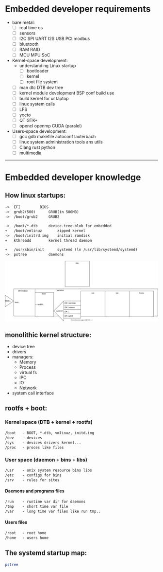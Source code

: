 # Embedded developer requirements
- bare metal:
	- [ ] real time os
	- [ ] sensors
	- [ ] I2C SPI UART I2S USB PCI modbus
	- [ ] bluetooth 
	- [ ] RAM RAID 
	- [ ] MCU MPU SoC

- Kernel-space development:
	- understanding Linux startup
    	- [ ] bootloader 
    	- [ ] kernel 
    	- [ ] root file system
	- [ ] man dtc DTB dev tree
	- [ ] kernel module development BSP conf build use
	- [ ] build kernel for ur laptop
	- [ ] linux system calls
	- [ ] LFS
	- [ ] yocto 
	- [ ] QT GTK+ 
	- [ ] opencl openmp CUDA (paralel)

- Users-space development:
	- [ ] gcc gdb makefile autoconf lauterbach
	- [ ] linux system administration tools ans utils
	- [ ] Clang rust python
	- [ ] multimedia

---

# Embedded developer knowledge

## How linux startups:
```
->	EFI			BIOS
->	grub2(500)		GRUB(in 500MB)
->	/boot/grub2		GRUB2
```
```
->	/boot/*.dtb		device-tree-blob for embedded
+	/boot/vmlinuz		zipped kernel
->	/boot/initrd.img	initial ramdisk
+	kthreadd		kernel thread daemon
```
```
+	/usr/sbin/init		systemd (ln /usr/lib/systemd/systemd)
->	pstree			daemons
```
![picture](./linux_boot.dio.svg)

## monolithic kernel structure:
- device tree
- drivers
- managers:
	- Memory
	- Process
	- virtual fs
	- IPC
	- IO
	- Network
- system call interface

## rootfs + boot:
### Kernel space (DTB + kernel + rootfs)
```
/boot	- BOOT, *.dtb, vmlinuz, initd.img
/dev	- devices
/sys	- devices drivers kernel...
/proc	- proces like files
```
### User space (daemon + bins + libs)
```
/usr	- unix system resource bins libs
/etc	- configs for bins
/srv	- rules for sites
```
#### Daemons and programs files
```
/run	- runtime var dir for daemons
/tmp	- short time var file
/var	- long time var files like run tmp..
```

#### Users files
```
/root 	- root home
/home 	- users home
```

## The systemd startup map: 
``` bash
pstree
```
